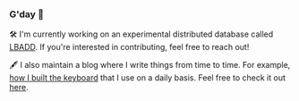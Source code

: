 ### G'day 👋

🛠 I'm currently working on an experimental distributed database called [LBADD](https://github.com/tomarrell/lbadd). If you're interested in contributing, feel free to reach out!

🖋 I also maintain a blog where I write things from time to time. For example, [how I built the keyboard](https://blog.tomarrell.com/post/how_to_prevent_rsi) that I use on a daily basis. Feel free to check it out [here](https://blog.tomarrell.com/).

<!--
**tomarrell/tomarrell** is a ✨ _special_ ✨ repository because its `README.md` (this file) appears on your GitHub profile.

Here are some ideas to get you started:

- 🔭 I’m currently working on ...
- 🌱 I’m currently learning ...
- 👯 I’m looking to collaborate on ...
- 🤔 I’m looking for help with ...
- 💬 Ask me about ...
- 📫 How to reach me: ...
- 😄 Pronouns: ...
- ⚡ Fun fact: ...
-->
